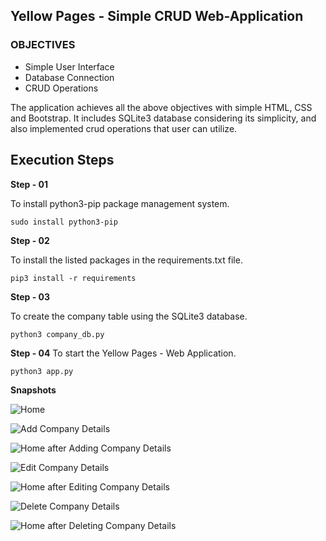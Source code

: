 ## Yellow Pages - Simple CRUD Web-Application

### **OBJECTIVES**
* Simple User Interface
* Database Connection
* CRUD Operations

The application achieves all the above objectives with simple HTML, CSS and Bootstrap.
It includes SQLite3 database considering its simplicity, and also implemented crud operations
that user can utilize.

## Execution Steps

**Step - 01**

To install python3-pip package management system.
```
sudo install python3-pip
```

**Step - 02**

To install the listed packages in the requirements.txt file.
```
pip3 install -r requirements
```

**Step - 03**

To create the company table using the SQLite3 database.
```
python3 company_db.py
```

**Step - 04**
To start the Yellow Pages - Web Application.

```
python3 app.py
```

**Snapshots**

![Home](https://user-images.githubusercontent.com/43634095/183305395-7fa5dcd3-83d5-473c-82bf-51b040380fdc.png)

![Add Company Details](https://user-images.githubusercontent.com/43634095/183305411-ac01bc37-04c8-4cd3-9b28-c818b393298d.png)

![Home after Adding Company Details](https://user-images.githubusercontent.com/43634095/183305437-610f9330-fcf8-4a40-a1e5-ed52513607a0.png)

![Edit Company Details](https://user-images.githubusercontent.com/43634095/183305460-480e568e-0b69-432f-a644-7fc2de912147.png)


![Home after Editing Company Details](https://user-images.githubusercontent.com/43634095/183305462-821bb94a-2210-4b33-9f16-e558fec18ee7.png)

![Delete Company Details](https://user-images.githubusercontent.com/43634095/183305472-d0c5e952-36d1-4b30-b1ae-594ab60e0ca8.png)

![Home after Deleting Company Details](https://user-images.githubusercontent.com/43634095/183305475-4d5f2a17-3202-4eda-8462-d19a4981cca3.png)

